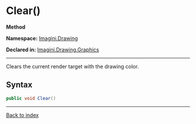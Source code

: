 # Clear()

**Method**

**Namespace:** [Imagini.Drawing](Imagini.Drawing.md)

**Declared in:** [Imagini.Drawing.Graphics](Imagini.Drawing.Graphics.md)

------



Clears the current render target with the drawing color.


## Syntax

```csharp
public void Clear()
```

------

[Back to index](index.md)